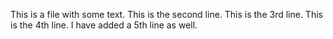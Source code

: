 This is a file with some text.
This is the second line.
This is the 3rd line.
This is the 4th line.
I have added a 5th line as well.
